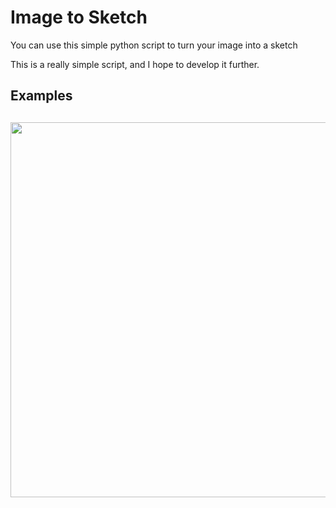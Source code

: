 # Image to Sketch

You can use this simple python script to turn your image into a sketch

This is a really simple script, and I hope to develop it further.

<h2> Examples <h2>
  
<img src="https://github.com/sachith-d/Image-to-Sketch/blob/main/Images/Screenshot%20(140).png?raw=true" width="600px">

